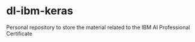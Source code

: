 # dl-ibm-keras
Personal repository to store the material related to the IBM AI Professional Certificate
